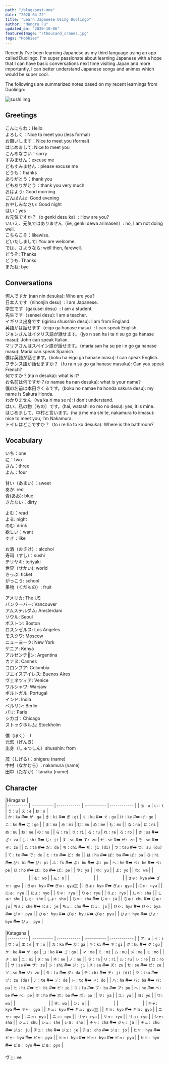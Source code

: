 ```yaml
---
path: "/blog/post-one"
date: "2020-04-22"
title: "Learn Japanese Using Duolingo" 
author: "Mengru Fu"
updated_on: "2020-10-06"
featuredImage: "/thousand_cranes.jpg"
tags: "Hobbies"
---
```


Recently I've been learning Japanese as my third language using an app called Duolingo. I'm super passionate about learning Japanese with a hope that I can have basic conversations next time visiting Japan and more importantly, I can better understand Japanese songs and animes which would be super cool.

The followings are summarized notes based on my recent learnings from Duolingo: 

![sushi img](/peppapig.jpg)

## Greetings 
こんにちわ：Hello <br/>
よろしく：Nice to meet you (less formal) <br/>
お願いします：Nice to meet you (formal) <br/>
はじめまして: Nice to meet you <br/>
こんめなさい：sorry <br/>
すみません：excuse me <br/>
どもすみません：please excuse me <br/>
どうも：thanks <br/>
ありがとう：thank you <br/>
どもありがとう：thank you very much <br/>
おはよう: Good morning <br/>
ごんばんは: Good evening  <br/>
おやしみなさい: Good night  <br/>
はい：yes <br/> 
お元気ですか？（o genki desu ka）: How are you? <br/>
いいえ、元気ではありません（iie, genki dewa arimasen）: no, I am not doing well. <br/> 
こちらこそ：likewise.　<br/>
どいたしまして: You are welcome. <br/>
では、さようなら: well then, farewell. <br/>
どうぞ: Thanks　<br/>
どうも: Thanks　<br/>
またね: bye　<br/>

## Conversations 
何人ですか (nan nin desuka): Who are you? <br/>
日本人です（nihonjin desu）: I am Japanese. <br/>
学生です（gakusei desu）: I am a student. <br/>
先生です（sensei desu): I am a teacher. <br/>
イギリス出身です (igirisu shusshin desu): I am from England. <br/>
英語がは話せます（eigo ga hanase masu）: I can speak English. <br/>
ジョンさんはイタリス語が話せます。（jyo n san ha i ta ri su go ga hanase masu): John can speak Italian. <br/>
マリアさんはスペイン語が話せます。（maria san ha su pe i n go ga hanase masu): Maria can speak Spanish. <br/>
僕は英語が話せます。(boku ha eigo ga hanase masu): I can speak English. <br/>
フランス語が話せますか？（fu ra n su go ga hanase masuka): Can you speak French? <br/>
何ですか？(na n desuka): what is it? <br/>
お名前は何ですか？(o namae ha nan desuka): what is your name? <br/>
僕の名前は本田さくるです。(boku no namae ha honda sakura desu): my name is Sakura Honda. <br/>
わかりません（wa ka ri ma se n): i don't understand. <br/>
はい、私の物（もの）です。(hai, watashi no mo no desu): yes, it is mine. <br/>
はじめまして、中村と言います。(ha ji me ma shi te, nakamura to iimasu): nice to meet you, I'm Nakamura. <br/>
トイレはどこですか？（to i re ha to ko desuka): Where is the bathroom? <br/>

## Vocabulary
いち：one <br/>
に：two <br/>
さん：three <br/> 
よん：four <br/>


甘い（あまい）：sweet <br/> 
あか: red <br/> 
青(あお): blue <br/>
きたない：dirty <br/>


よむ：read <br/>
よる: night <br/> 
のむ: drink <br/> 
欲しい：want <br/>
すき：like <br/>


お酒（おさけ）: alcohol <br/>
寿司（すし）：sushi <br/> 
テリヤキ: teriyaki <br/>
世界（せかい): world <br/>
きっぷ: ticket <br/>
がっこう: school <br/>
果物（くだもの）: fruit <br/>

アメリカ: The US <br/>
バンクーバー: Vancouver <br/>
アムステルダム: Amsterdam <br/>
ソウル: Seoul <br/>
ボストン: Boston <br/>
ロスンゼルス: Los Angeles <br/>
モスクワ: Moscow <br/>
ニューヨーク: New York <br/>
ケニア: Kenya <br/>
アルゼンチン: Argentina <br/>
カナヌ: Cannes <br/>
コロンブア: Columbia <br/>
ブエイスアイレス: Buenos Aires　<br/>
ヴェネツィア: Venice　<br/>
ワルシャワ: Warsaw　<br/>
ポルトガル: Portugal　<br/>
インド: India　<br/>
ベルリン: Berlin　<br/>
パリ: Paris　<br/>
シカゴ：Chicago　<br/>
ストックホルム: Stockholm <br/>


僕（ぼく）: I <br/>
元気（げんき）<br/>
出身（しゅつしん）shusshin: from<br/> 

茂（しげる）：shigeru (name) <br/>
中村（なかむら）: nakamura (name) <br/>
田中（たなか）：tanaka (name) <br/>


## Character
|Hiragana                                                            |   
| :--------- | :---------- | :----------- | :---------- | :----------- |
| `あ：a`     | `い：i`      | `う：u`      | `え：e`      | `お：o`      |  
| `か：ka` #:arrow_right: `が：ga`     | `き：ki` #:arrow_right: `ぎ：gi`     | `く：ku` #:arrow_right: `ぐ：gu`      | `け：ke` #:arrow_right: `げ：ge`      | `こ：ko` #:arrow_right: `ご：go`      |
| `ま：ma`     | `み：mi`     | `む：mu`      | `め：me`      | `も：mo`      |
| `な：na`     | `に：ni`     | `ぬ：nu`      | `ね：ne`      | `の：no`      |
| `ら：ra`     | `り：ri`     | `る：ru`      | `れ：re`      | `ろ：ro`      |
| `さ：sa` #:arrow_right: `ざ: za` | `し：shi` #:arrow_right: `じ: ji`      | `す：su` #:arrow_right: `ず: zu`      | `せ：se` #:arrow_right: `ぜ: ze`      | `そ：so` #:arrow_right: `ぞ: zo`      |
| `た：ta` #:arrow_right: `だ: da` | `ち：chi` #:arrow_right: `ぢ: ji (di)`      | `つ：tsu` #:arrow_right: `づ: zu (du)`      | `て：te` #:arrow_right: `で: de`      | `と：to` #:arrow_right: `ど: do`      |
| `は：ha` #:arrow_right: `ば: ba` #:arrow_right: `ぱ: pa`     | `ひ：hi` #:arrow_right: `び: bi` #:arrow_right: `ぴ: pi`     | `ふ：fu` #:arrow_right: `ぶ: bu` #:arrow_right: `ぷ: pu`    | `へ：he` #:arrow_right: `べ: be` #:arrow_right: `ぺ: pe`      | `ほ：ho` #:arrow_right: `ぼ: bo` #:arrow_right: `ぽ: po`      |
| `や: ya`     |            | `ゆ: yu`     |         | `よ: yo`     |
| `わ: wa`     |            | 　　　　　    |         | `を: wo`     |
| `ん: n`     |            | 　　　　　    |         | 　　　　　     |
| `きゃ: kya` #:arrow_right: `ぎゃ: gya`   |            | `きゅ: kyu` #:arrow_right: `ぎゅ: gyu`     |         | `きょ: kyo` #:arrow_right: `ぎょ: gyo`     |
| `にゃ: nya`   |            | `にゅ: nyu`     |         | `にょ: nyo`     |
| `りゃ: rya`   |            | `りゅ: ryu`     |         | `りょ: ryo`     |
| `しゃ: sha`   |            | `しゅ: shu`     | `しぇ: she`        | `しょ: sho`     |
| `ちゃ: cha` #:arrow_right: `じゃ: ja`   |            | `ちゅ: chu` #:arrow_right: `じゅ: ju`     | `ちぇ: che` #:arrow_right: `じぇ: je`        | `ちょ: cho` #:arrow_right: `じょ: jo`     |
| `ひゃ: hya` #:arrow_right: `びゃ: bya` #:arrow_right: `ぴゃ: pya`   |            | `ひゅ: hyu` #:arrow_right: `びゅ: byu` #:arrow_right: `ぴゅ: pyu`     |         | `ひょ: hyo` #:arrow_right: `びょ: byo` #:arrow_right: `ぴょ: pyo`     |



|Katagana                                                          |   
| :--------- | :---------- | :----------- | :---------- | :----------- |
| `ア：a`     | `イ：i`      | `ウ：u`      | `エ：e`      | `オ：o`      |
| `カ：ka` #:arrow_right: `ガ：ga`    | `キ：ki` #:arrow_right: `ギ：gi`     | `ク：ku` #:arrow_right: `グ：gu`     | `ケ：ke` #:arrow_right: `ゲ：ge`      | `コ：ko` #:arrow_right: `ゴ：go`     |
| `マ：ma`     | `ミ：mi`      | `ム：mu`      | `メ：me`      | `モ：mo`      |
| `ナ：na`     | `ニ：ni`      | `ヌ：nu`      | `ネ：ne`      | `ノ：no`      |
| `ラ：ra`     | `リ：ri`      | `ル：ru`      | `レ：re`      | `ロ：ro`      |
| `サ：sa` #:arrow_right: `ザ: za` | `シ：shi` #:arrow_right: `ジ: ji`      | `ス：su` #:arrow_right: `ズ: zu`      | `セ：se` #:arrow_right: `ゼ: ze`      | `ソ：so` #:arrow_right: `ゾ: zo`      |
| `タ：ta` #:arrow_right: `ダ: da` | `チ：chi` #:arrow_right: `ヂ: ji (di)`      | `ツ：tsu` #:arrow_right: `ヅ: zu (du)`      | `テ：te` #:arrow_right: `デ: de`      | `ト：to` #:arrow_right: `ド: do`      |
| `ハ：ha` #:arrow_right: `バ: ba` #:arrow_right: `パ: pa`     | `ヒ：hi` #:arrow_right: `ビ: bi` #:arrow_right: `ピ: pi`     | `フ：fu` #:arrow_right: `ブ: bu` #:arrow_right: `プ: pu`    | `ヘ：he` #:arrow_right: `ベ: be` #:arrow_right: `ペ: pe`      | `ホ：ho` #:arrow_right: `ボ: bo` #:arrow_right: `ポ: po`      |
| `ヤ: ya`     |            | `ユ: yu`     |         | `ヨ: yo`     |
| `ワ: wa`     |            | 　　　　　　　 |         | `ヲ: wo`     |
| `ン: n`     |            | 　　　　　    |         | 　　　　　     |
| `キャ: kya` #:arrow_right: `ギャ: gya`   |            | `キュ: kyu` #:arrow_right: `ギュ: gyu`     |         | `キョ: kyo` #:arrow_right: `ギョ: gyo`     |
| `ニャ: nya`   |            | `ニュ: nyu`     |         | `ニョ: nyo`     |
| `リャ: rya`   |            | `リュ: ryu`     |         | `リョ: ryo`     |
| `シャ: sha`   |            | `シュ: shu`     | `シェ: she`        | `ショ: sho`     |
| `チャ: cha` #:arrow_right: `ジャ: ja`   |            | `チュ: chu` #:arrow_right: `ジュ: ju`     | `チェ: che` #:arrow_right: `ジェ: je`        | `チョ: cho` #:arrow_right: `ジョ: jo`     |
| `ヒャ: hya` #:arrow_right: `ビャ: bya` #:arrow_right: `ピャ: pya`   |            | `ヒュ: hyu` #:arrow_right: `ビュ: byu` #:arrow_right: `ピュ: pyu`     |         | `ヒョ: hyo` #:arrow_right: `ビョ: byo` #:arrow_right: `ピョ: pyo`     |


ヴェ: ve 












